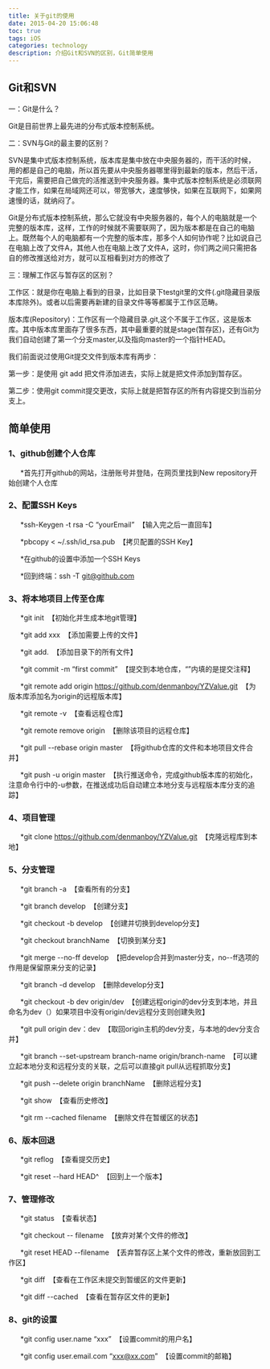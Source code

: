 ```yaml
---
title: 关于git的使用
date: 2015-04-20 15:06:48
toc: true
tags: iOS
categories: technology
description: 介绍Git和SVN的区别，Git简单使用
---
```

## Git和SVN
 一：Git是什么？
 
   Git是目前世界上最先进的分布式版本控制系统。
   
二：SVN与Git的最主要的区别？

   SVN是集中式版本控制系统，版本库是集中放在中央服务器的，而干活的时候，用的都是自己的电脑，所以首先要从中央服务器哪里得到最新的版本，然后干活，干完后，需要把自己做完的活推送到中央服务器。集中式版本控制系统是必须联网才能工作，如果在局域网还可以，带宽够大，速度够快，如果在互联网下，如果网速慢的话，就纳闷了。

   Git是分布式版本控制系统，那么它就没有中央服务器的，每个人的电脑就是一个完整的版本库，这样，工作的时候就不需要联网了，因为版本都是在自己的电脑上。既然每个人的电脑都有一个完整的版本库，那多个人如何协作呢？比如说自己在电脑上改了文件A，其他人也在电脑上改了文件A，这时，你们两之间只需把各自的修改推送给对方，就可以互相看到对方的修改了

三：理解工作区与暂存区的区别？

工作区：就是你在电脑上看到的目录，比如目录下testgit里的文件(.git隐藏目录版本库除外)。或者以后需要再新建的目录文件等等都属于工作区范畴。

   版本库(Repository)：工作区有一个隐藏目录.git,这个不属于工作区，这是版本库。其中版本库里面存了很多东西，其中最重要的就是stage(暂存区)，还有Git为我们自动创建了第一个分支master,以及指向master的一个指针HEAD。

我们前面说过使用Git提交文件到版本库有两步：

  第一步：是使用 git add 把文件添加进去，实际上就是把文件添加到暂存区。

  第二步：使用git commit提交更改，实际上就是把暂存区的所有内容提交到当前分支上。
  
  
      
## 简单使用

### 1、github创建个人仓库

      *首先打开github的网站，注册账号并登陆，在网页里找到New repository开始创建个人仓库

### 2、配置SSH Keys
      *ssh-Keygen -t rsa -C “yourEmail”  【输入完之后一直回车】

      *pbcopy < \~/.ssh/id\_rsa.pub  【拷贝配置的SSH Key】

      *在github的设置中添加一个SSH Keys

      *回到终端：ssh -T git@github.com

### 3、将本地项目上传至仓库
      *git init  【初始化并生成本地git管理】

      *git add xxx  【添加需要上传的文件】

      *git add.  【添加目录下的所有文件】

      *git commit -m “first commit”  【提交到本地仓库，“”内填的是提交注释】

      *git remote add origin https://github.com/denmanboy/YZValue.git  【为版本库添加名为origin的远程版本库】

      *git remote -v  【查看远程仓库】

      *git remote remove origin  【删除该项目的远程仓库】

      *git pull --rebase origin master  【将github仓库的文件和本地项目文件合并】

      *git push -u origin master  【执行推送命令，完成github版本库的初始化，注意命令行中的-u参数，在推送成功后自动建立本地分支与远程版本库分支的追踪】

### 4、项目管理

      *git clone https://github.com/denmanboy/YZValue.git  【克隆远程库到本地】

### 5、分支管理

      *git branch -a  【查看所有的分支】

      *git branch develop  【创建分支】

      *git checkout -b develop  【创建并切换到develop分支】

      *git checkout branchName  【切换到某分支】

      *git merge --no-ff develop  【把develop合并到master分支，no--ff选项的作用是保留原来分支的记录】

      *git branch -d develop  【删除develop分支】

      *git checkout -b dev origin/dev  【创建远程origin的dev分支到本地，并且命名为dev（）如果项目中没有origin/dev远程分支则创建失败】

      *git pull origin dev：dev  【取回origin主机的dev分支，与本地的dev分支合并】

      *git branch --set-upstream branch-name origin/branch-name  【可以建立起本地分支和远程分支的关联，之后可以直接git pull从远程抓取分支】

      *git push --delete origin branchName  【删除远程分支】

      *git show  【查看历史修改】

      *git rm --cached filename  【删除文件在暂缓区的状态】

### 6、版本回退

      *git reflog  【查看提交历史】

      *git reset --hard HEAD^  【回到上一个版本】

### 7、管理修改

      *git status  【查看状态】

      *git checkout -- filename  【放弃对某个文件的修改】

      *git reset HEAD --filename  【丢弃暂存区上某个文件的修改，重新放回到工作区】

      *git diff  【查看在工作区未提交到暂缓区的文件更新】

      *git diff --cached  【查看在暂存区文件的更新】

### 8、git的设置

      *git config user.name “xxx”  【设置commit的用户名】

      *git config user.email.com “xxx@xx.com”  【设置commit的邮箱】

